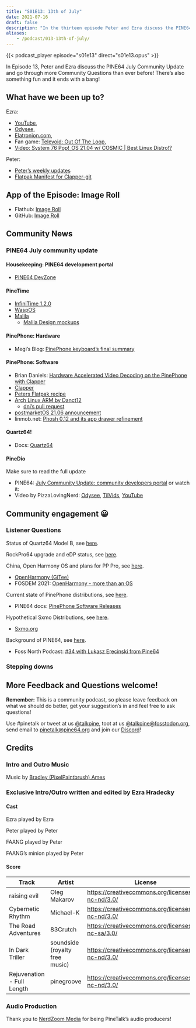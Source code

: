 ```yaml
---
title: "S01E13: 13th of July"
date: 2021-07-16
draft: false
description: "In the thirteen episode Peter and Ezra discuss the PINE64 July Community Update and go through more Community Questions than ever before! There’s also something fun and it ends with a bang!"
aliases:
    - /podcast/013-13th-of-july/
---
```


{{< podcast_player episode="s01e13" direct="s01e13.opus" >}}

In Episode 13, Peter and Ezra discuss the PINE64 July Community Update and go through more Community Questions than ever before! There’s also something fun and it ends with a bang!

## What have we been up to?

Ezra:

* [YouTube](https://www.youtube.com/channel/UCLN0SPhQo4jAPpTFNsxUnMg),
* [Odysee](https://odysee.com/@Elatronion:a),
* [Elatronion.com](https://elatronion.com/),
* Fan game: [Televoid: Out Of The Loop](https://gamejolt.com/games/Televoid_out_of_the_loop/377460),
* [Video: System 76 Pop!_OS 21.04 w/ COSMIC | Best Linux Distro!?](https://www.youtube.com/watch?v=mpSphaBtzu4)

Peter:

* [Peter’s weekly updates](https://linmob.net/categories/weekly-update/)
* [Flatpak Manifest for Clapper-git](https://framagit.org/1peter10/flatpaks)

## App of the Episode: Image Roll

* Flathub: [Image Roll](https://flathub.org/apps/details/com.github.weclaw1.ImageRoll)
* GitHub: [Image Roll](https://github.com/weclaw1/image-roll)

## Community News
### PINE64 July community update

#### Housekeeping: PINE64 development portal

* [PINE64 DevZone](https://devzone.pine64.org/)

#### PineTime

* [InfiniTime 1.2.0](https://github.com/JF002/InfiniTime/releases/tag/1.2.0)
* [WaspOS](https://github.com/daniel-thompson/wasp-os)
* [Malila](https://github.com/arteeh/malila)
  * [Malila Design mockups](https://github.com/arteeh/pinetime)

#### PinePhone: Hardware

* Megi’s Blog: [PinePhone keyboard’s final summary](https://xnux.eu/log/#042)

#### PinePhone: Software

* Brian Daniels: [Hardware Accelerated Video Decoding on the PinePhone with Clapper](https://briandaniels.me/2021/07/06/hardware-accelerated-video-playback-on-the-pinephone-with-clapper.html)
* [Clapper](https://rafostar.github.io/clapper/)
* [Peters Flatpak recipe](https://framagit.org/1peter10/flatpaks)
* [Arch Linux ARM by Danct12](https://github.com/dreemurrs-embedded/Pine64-Arch/releases)
  * [dni’s pull request](https://github.com/dreemurrs-embedded/Pine64-Arch/pull/188)
* [postmarketOS 21.06 announcement](https://postmarketos.org/blog/2021/07/04/v21.06-release/)
* linmob.net: [Phosh 0.12 and its app drawer refinement](https://linmob.net/phosh-0-12-app-drawer/)

#### Quartz64!

* Docs: [Quartz64](/documentation/Quartz64/)

#### PineDio

Make sure to read the full update

* PINE64: [July Community Update: community developers portal](https://www.pine64.org/2021/07/15/july-update/) or watch it:
* Video by PizzaLovingNerd: [Odysee](https://odysee.com/@PINE64:a/july-update-community-developers-portal:a), [TilVids](https://tilvids.com/accounts/pine64tilvids/videos), [YouTube](https://www.youtube.com/watch?v=SkuxIZ7H8N4)

## Community engagement 😀
### Listener Questions

Status of Quartz64 Model B, see [here](https://twitter.com/FrankMankel/status/1414275411228467202).

RockPro64 upgrade and eDP status, see [here](https://fedi.absturztau.be/objects/6ce98d2b-d875-421c-8478-62ba16b26641).

China, Open Harmony OS and plans for PP Pro, see [here](https://mastodon.social/@Ravlyx/106567582953029600).

* [OpenHarmony (GiTee)](https://gitee.com/openharmony)
* FOSDEM 2021: [OpenHarmony - more than an OS](https://video.fosdem.org/2021/D.embedded/open_harmony_os.webm)

Current state of PinePhone distributions, see [here](https://social.tchncs.de/@cybercow/106563105463331531).

* PINE64 docs: [PinePhone Software Releases](/documentation/PinePhone/Software/Releases/)

Hypothetical Sxmo Distributions, see [here](https://twitter.com/oilythangs/status/1409341525125865478).

* [Sxmo.org](https://sxmo.org/)

Background of PINE64, see [here](https://social.librem.one/@petrisch/106563385586173959).

* Foss North Podcast: [#34 with Lukasz Erecinski from Pine64](https://foss-north.se/pod/episodes.html#ep34)

### Stepping downs

## More Feedback and Questions welcome!

**Remember:** This is a community podcast, so please leave feedback on what we should do better, get your suggestion’s in and feel free to ask questions!

Use #pinetalk or tweet at us [@talkpine](https://twitter.com/talkpine), toot at us [@talkpine@fosstodon.org](https://fosstodon.org/@talkpine), send email to pinetalk@pine64.org and join our [Discord](https://discord.gg/NNTUZhNqvN)!

## Credits
### Intro and Outro Music

Music by [Bradley (PixelPaintbrush) Ames](https://www.youtube.com/channel/UCqHurkQJbpHBG_QQh6sB2GQ)

### Exclusive Intro/Outro written and edited by Ezra Hradecky

#### Cast

Ezra played by Ezra

Peter played by Peter

FAANG played by Peter

FAANG’s minion played by Peter

#### Score

| Track | Artist | License |
| --- | --- | --- |
| raising evil | Oleg Makarov | https://creativecommons.org/licenses/by-nc-nd/3.0/ |
| Cybernetic Rhythm | Michael-K | https://creativecommons.org/licenses/by-nc-nd/3.0/ |
| The Road Adventures | 83Crutch | https://creativecommons.org/licenses/by-nc-sa/3.0/ |
| In Dark Triller	 | soundside (royalty free music) | https://creativecommons.org/licenses/by-nc-nd/3.0/ |
| Rejuvenation - Full Length | pinegroove | https://creativecommons.org/licenses/by-nc-nd/3.0/ |

### Audio Production

Thank you to [NerdZoom Media](https://nerdzoom.media/) for being PineTalk’s audio producers!
